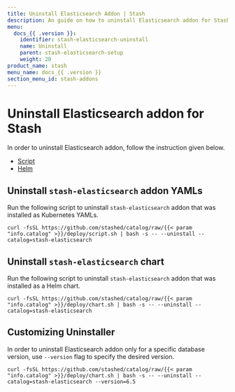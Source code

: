 ```yaml
---
title: Uninstall Elasticsearch Addon | Stash
description: An guide on how to uninstall Elasticsearch addon for Stash
menu:
  docs_{{ .version }}:
    identifier: stash-elasticsearch-uninstall
    name: Uninstall
    parent: stash-elasticsearch-setup
    weight: 20
product_name: stash
menu_name: docs_{{ .version }}
section_menu_id: stash-addons
---
```


# Uninstall Elasticsearch addon for Stash

In order to uninstall Elasticsearch addon, follow the instruction given below.

<ul class="nav nav-tabs" id="installerTab" role="tablist">
  <li class="nav-item">
    <a class="nav-link active" id="script-tab" data-toggle="tab" href="#script" role="tab" aria-controls="script" aria-selected="true">Script</a>
  </li>
  <li class="nav-item">
    <a class="nav-link" id="helm-tab" data-toggle="tab" href="#helm" role="tab" aria-controls="helm" aria-selected="false">Helm</a>
  </li>
</ul>
<div class="tab-content" id="installerTabContent">
  <div class="tab-pane fade show active" id="script" role="tabpanel" aria-labelledby="script-tab">

## Uninstall `stash-elasticsearch` addon YAMLs

Run the following script to uninstall `stash-elasticsearch` addon that was installed as Kubernetes YAMLs.

```console
curl -fsSL https://github.com/stashed/catalog/raw/{{< param "info.catalog" >}}/deploy/script.sh | bash -s -- --uninstall --catalog=stash-elasticsearch
```

</div>
<div class="tab-pane fade" id="helm" role="tabpanel" aria-labelledby="helm-tab">

## Uninstall `stash-elasticsearch` chart

Run the following script to uninstall `stash-elasticsearch` addon that was installed as a Helm chart.

```console
curl -fsSL https://github.com/stashed/catalog/raw/{{< param "info.catalog" >}}/deploy/chart.sh | bash -s -- --uninstall --catalog=stash-elasticsearch
```

</div>
</div>

## Customizing Uninstaller

In order to uninstall Elasticsearch addon only for a specific database version, use `--version` flag to specify the desired version.

```console
curl -fsSL https://github.com/stashed/catalog/raw/{{< param "info.catalog" >}}/deploy/chart.sh | bash -s -- --uninstall --catalog=stash-elasticsearch --version=6.5
```
